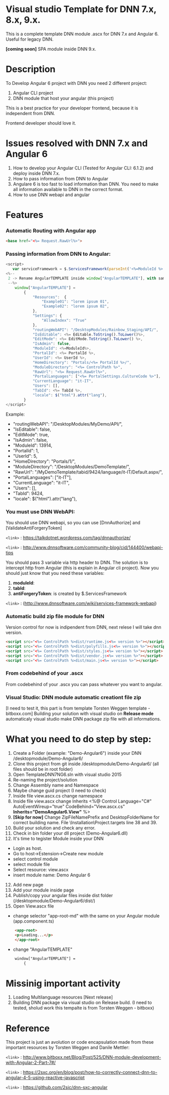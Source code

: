 # Visual studio Template for DNN 7.x, 8.x, 9.x.
This is a complete template DNN module .ascx for DNN 7.x and Angular 6. Useful for legacy DNN.

**[coming soon]** SPA module inside DNN 9.x.

# Description
To Develop Angular 6 project with DNN you need 2 different project:
1. Angular CLI project
2. DNN module that host your angular (this project)

This is a best practice for your developer frontend, because it is independent from DNN.

Frontend developer should love it.

# Issues resolved with DNN 7.x and Angular 6
1. How to develop your Angular CLI (Tested for Angular CLI: 6.1.2) and deploy inside DNN 7.x.
2. How to pass information from DNN to Angular
3. Angulare 6 is too fast to load information than DNN. You need to make all information available to DNN in the correct format.
4. How to use DNN webapi and angular

# Features
### Automatic Routing with Angular app

```html 
<base href="<%= Request.RawUrl%>">
```

### Passing information from DNN to Angular:

```javascript 
<script>
   var serviceFramework = $.ServicesFramework(parseInt('<%=ModuleId %>'));
<%-- 
 2 -> Rename AngularTEMPLATE inside window["AngularTEMPLATE"], with same name in dnncontext.service.ts
 --%>
    window["AngularTEMPLATE"] =
        {
            "Resources":  {
                "Example01": "lorem ipsum 01",
                "Example02": "lorem ipsum 02",
            },
            "Settings": {
                "AllowIndex": "True"
            },
            "routingWebAPI": "/DesktopModules/Rainbow_Staging/API/",
            "IsEditable": <%= Editable.ToString().ToLower()%>,
            "EditMode": <%= EditMode.ToString().ToLower() %>,
            "IsAdmin": false,
            "ModuleId": <%=ModuleId%>,
            "PortalId": <%= PortalId %>,
            "UserId": <%= UserId %>,
            "HomeDirectory": "Portals/<%= PortalId %>/",
            "ModuleDirectory": "<%= ControlPath %>",
            "RawUrl": "<%= Request.RawUrl%>",
            "PortalLanguages": ["<%= PortalSettings.CultureCode %>"],
            "CurrentLanguage": "it-IT",
            "Users": [],
            "TabId": <%= TabId %>,
            "locale": $("html").attr("lang"),
        }
</script>
```

Example:
- "routingWebAPI": "/DesktopModules/MyDemo/API/",
- "IsEditable": false,
- "EditMode": true,
- "IsAdmin": false,
- "ModuleId": 13914,
- "PortalId": 1,
- "UserId": 5,
- "HomeDirectory": "Portals/1/",
- "ModuleDirectory": "/DesktopModules/DemoTemplate/",
- "RawUrl": "/MyDemoTemplate/tabid/9424/language/it-IT/Default.aspx/",
- "PortalLanguages": ["it-IT"],
- "CurrentLanguage": "it-IT",
- "Users": [],
- "TabId": 9424,
- "locale": $("html").attr("lang"),

### You must use DNN WebAPI:
You should use DNN webapi, so you can use [DnnAuthorize] and [ValidateAntiForgeryToken]

`<link>` : https://talkdotnet.wordpress.com/tag/dnnauthorize/

`<link>` : http://www.dnnsoftware.com/community-blog/cid/144400/webapi-tips

You should pass 3 variable via http header to DNN. The solution is to intercept http from Angular (this is explain in Angular cli project). Now you should just know that you need these variables:

1. **moduleId**:
2. **tabId**: 
3. **antiForgeryToken**: is created by $.ServicesFramework 

`<link>` : (http://www.dnnsoftware.com/wiki/services-framework-webapi)

### Automatic build zip file module for DNN
Version control for now is indipendent from DNN, next relese I will take dnn version.


```html 
<script src="<%= ControlPath %>dist/runtime.js<%= version %>"></script>
<script src="<%= ControlPath %>dist/polyfills.js<%= version %>"></script>
<script src="<%= ControlPath %>dist/styles.js<%= version %>"></script>
<script src="<%= ControlPath %>dist/vendor.js<%= version %>"></script>
<script src="<%= ControlPath %>dist/main.js<%= version %>"></script>
```
### From codebehind of your .ascx
From codebehind of your .ascx you can pass whatever you want to angular.

### Visual Studio: DNN module automatic creationt file zip 
[I need to test it, this part is from template Torsten Weggen template - bitboxx.com]
Building your solution with visual studio on **Release mode** automaticaly visual studio make DNN package zip file with all informations.


# What you need to do step by step:
1. Create a Folder (example: "Demo-Angular6") inside your DNN /desktopmodule/Demo-Angular6/
2. Clone this project from git inside /desktopmodule/Demo-Angular6/ (all files should be in root folder)
3. Open TemplateDNN7NG6.sln with visual studio 2015
4. Re-naming the project/solution
5. Change Assembly name and Namespace
6. Maybe change guid project (I need to check)
7. Inside file view.ascx.cs change namespace
8. Inside file view.ascx change Inherits
<%@ Control Language="C#" AutoEventWireup="true" CodeBehind="View.ascx.cs" **Inherits="DemoAngular6.View"** %>
8. **[Skip for now]** Change ZipFileNamePrefix and DesktopFolderName for correct building name. File \Installation\Project.targets line 38 and 39.
9. Build your solution and check any error.
10. Check in bin folder your dll project (Demo-Angular6.dll)
11. It's time to tegister Module inside your DNN
- Login as host.
- Go to host->Estension->Create new module
- select control module 
- select module file
- Select resource: view.ascx
- insert module name: Demo Angular 6
12. Add new page
13. Add your module inside page
14. Publish/copy your angular files inside dist folder (/desktopmodule/Demo-Angular6/dist/)
15. Open View.ascx file
- change selector "app-root-md" with the same on your Angular module (app.component.ts)

```html 
    <app-root>
    <p>Loading...</p>
    </app-root>
```

- change "AngularTEMPLATE"

```html
    window["AngularTEMPLATE"] =
        {
```

# Missinig important activity
1. Loading Multilanguage resources [Next release]
2. Building DNN package via visual studio on Release build. (I need to tested, sholud work this tempalte is from Torsten Weggen - bitboxx)

# Reference
This project is just an avolution or code encapsulation made from these important resources by Torsten Weggen and Danile Mettler:

`<link>` : http://www.bitboxx.net/Blog/Post/525/DNN-module-development-with-Angular-2-Part-7#/

`<link>` : https://2sxc.org/en/blog/post/how-to-correctly-connect-dnn-to-angular-4-5-using-reactive-javascript

`<link>` : https://github.com/2sic/dnn-sxc-angular

